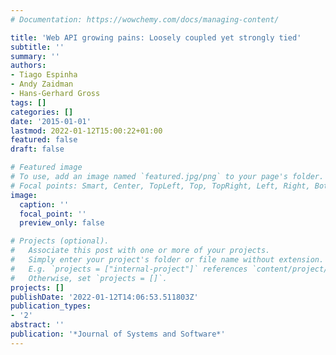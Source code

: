 ```yaml
---
# Documentation: https://wowchemy.com/docs/managing-content/

title: 'Web API growing pains: Loosely coupled yet strongly tied'
subtitle: ''
summary: ''
authors:
- Tiago Espinha
- Andy Zaidman
- Hans-Gerhard Gross
tags: []
categories: []
date: '2015-01-01'
lastmod: 2022-01-12T15:00:22+01:00
featured: false
draft: false

# Featured image
# To use, add an image named `featured.jpg/png` to your page's folder.
# Focal points: Smart, Center, TopLeft, Top, TopRight, Left, Right, BottomLeft, Bottom, BottomRight.
image:
  caption: ''
  focal_point: ''
  preview_only: false

# Projects (optional).
#   Associate this post with one or more of your projects.
#   Simply enter your project's folder or file name without extension.
#   E.g. `projects = ["internal-project"]` references `content/project/deep-learning/index.md`.
#   Otherwise, set `projects = []`.
projects: []
publishDate: '2022-01-12T14:06:53.511803Z'
publication_types:
- '2'
abstract: ''
publication: '*Journal of Systems and Software*'
---
```

